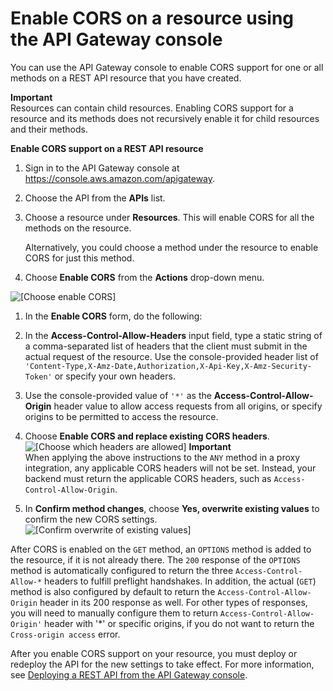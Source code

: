 # Enable CORS on a resource using the API Gateway console<a name="how-to-cors-console"></a>

You can use the API Gateway console to enable CORS support for one or all methods on a REST API resource that you have created\.

**Important**  
Resources can contain child resources\. Enabling CORS support for a resource and its methods does not recursively enable it for child resources and their methods\.

**Enable CORS support on a REST API resource**

1. Sign in to the API Gateway console at [https://console\.aws\.amazon\.com/apigateway](https://console.aws.amazon.com/apigateway)\.

1. Choose the API from the **APIs** list\.

1. Choose a resource under **Resources**\. This will enable CORS for all the methods on the resource\.

   Alternatively, you could choose a method under the resource to enable CORS for just this method\.

1. Choose **Enable CORS** from the **Actions** drop\-down menu\.

      
![\[Choose enable CORS\]](http://docs.aws.amazon.com/apigateway/latest/developerguide/images/amazon-api-gateway-enable-cors.png)

1.  In the **Enable CORS** form, do the following: 

   1.  In the **Access\-Control\-Allow\-Headers** input field, type a static string of a comma\-separated list of headers that the client must submit in the actual request of the resource\. Use the console\-provided header list of `'Content-Type,X-Amz-Date,Authorization,X-Api-Key,X-Amz-Security-Token'` or specify your own headers\. 

   1.  Use the console\-provided value of `'*'` as the **Access\-Control\-Allow\-Origin** header value to allow access requests from all origins, or specify origins to be permitted to access the resource\. 

   1. Choose **Enable CORS and replace existing CORS headers**\.  
![\[Choose which headers are allowed\]](http://docs.aws.amazon.com/apigateway/latest/developerguide/images/amazon-api-gateway-enable-cors-resources.png)
**Important**  
 When applying the above instructions to the `ANY` method in a proxy integration, any applicable CORS headers will not be set\. Instead, your backend must return the applicable CORS headers, such as `Access-Control-Allow-Origin`\. 

1. In **Confirm method changes**, choose **Yes, overwrite existing values** to confirm the new CORS settings\.  
![\[Confirm overwrite of existing values\]](http://docs.aws.amazon.com/apigateway/latest/developerguide/images/amazon-api-gateway-enable-cors-confirm-method-overwrite.png)

After CORS is enabled on the `GET` method, an `OPTIONS` method is added to the resource, if it is not already there\. The `200` response of the `OPTIONS` method is automatically configured to return the three `Access-Control-Allow-*` headers to fulfill preflight handshakes\. In addition, the actual \(`GET`\) method is also configured by default to return the `Access-Control-Allow-Origin` header in its 200 response as well\. For other types of responses, you will need to manually configure them to return `Access-Control-Allow-Origin'` header with '\*' or specific origins, if you do not want to return the `Cross-origin access` error\.

After you enable CORS support on your resource, you must deploy or redeploy the API for the new settings to take effect\. For more information, see [Deploying a REST API from the API Gateway console](how-to-deploy-api-with-console.md)\.